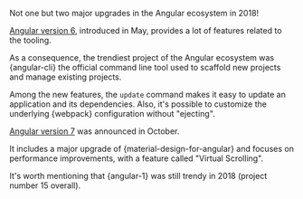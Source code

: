 Not one but two major upgrades in the Angular ecosystem in 2018! 

[Angular version 6](https://blog.angular.io/version-6-of-angular-now-available-cc56b0efa7a4), introduced in May, provides a lot of features related to the tooling.

As a consequence, the trendiest project of the Angular ecosystem was {angular-cli} the official command line tool used to scaffold new projects and manage existing projects.

Among the new features, the `update` command makes it easy to update an application and its dependencies.
Also, it's possible to customize the underlying {webpack} configuration without "ejecting".

[Angular version 7](https://blog.angular.io/version-7-of-angular-cli-prompts-virtual-scroll-drag-and-drop-and-more-c594e22e7b8c) was announced in October. 

It includes a major upgrade of {material-design-for-angular} and focuses on performance improvements, with a feature called "Virtual Scrolling".

It's worth mentioning that {angular-1} was still trendy in 2018 (project number 15 overall).